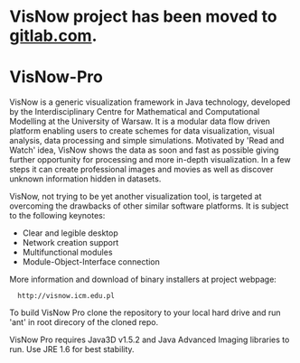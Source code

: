 # VisNow project has been moved to [gitlab.com](https://gitlab.com/ICM-VisLab/VisNow). 

VisNow-Pro
==========

VisNow is a generic visualization framework in Java technology, developed by 
the Interdisciplinary Centre for Mathematical and Computational Modelling at 
the University of Warsaw.
It is a modular data flow driven platform enabling users to create schemes 
for data visualization, visual analysis, data processing and simple simulations. 
Motivated by 'Read and Watch' idea, VisNow shows the data as soon and fast as 
possible giving further opportunity for processing and more in-depth visualization. 
In a few steps it can create professional images and movies as well as discover 
unknown information hidden in datasets.

VisNow, not trying to be yet another visualization tool, is targeted at overcoming 
the drawbacks of other similar software platforms. It is subject to the following 
keynotes:
 - Clear and legible desktop
 - Network creation support
 - Multifunctional modules
 - Module-Object-Interface connection


More information and download of binary installers at project webpage:

      http://visnow.icm.edu.pl

To build VisNow Pro clone the repository to your local hard drive and
run 'ant' in root direcory of the cloned repo.

VisNow Pro requires Java3D v1.5.2  and Java Advanced Imaging libraries to run.
Use JRE 1.6 for best stability.

